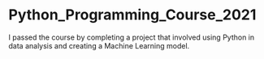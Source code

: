 # Python_Programming_Course_2021

I passed the course by completing a project that involved using Python in data analysis and creating a Machine Learning model.
